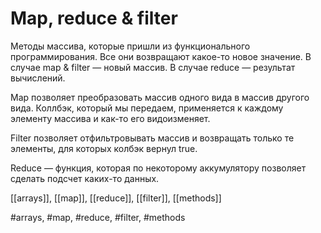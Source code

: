 # Map, reduce & filter

Методы массива, которые пришли из функционального программирования. Все они возвращают какое-то новое значение. В случае map & filter — новый массив. В случае reduce — результат вычислений. 

Map позволяет преобразовать массив одного вида в массив другого вида. Коллбэк, который мы передаем, применяется к каждому элементу массива и как-то его видоизменяет. 

Filter позволяет отфильтровывать массив и возвращать только те элементы, для которых колбэк вернул true.

Reduce — функция, которая по некоторому аккумулятору позволяет сделать подсчет каких-то данных.

[[arrays]], [[map]], [[reduce]], [[filter]], [[methods]]

#arrays, #map, #reduce, #filter, #methods